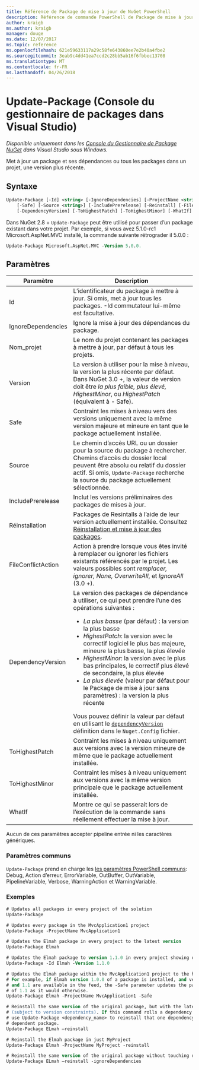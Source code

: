 ```yaml
---
title: Référence de Package de mise à jour de NuGet PowerShell
description: Référence de commande PowerShell de Package de mise à jour dans la Console du Gestionnaire de Package NuGet dans Visual Studio.
author: kraigb
ms.author: kraigb
manager: douge
ms.date: 12/07/2017
ms.topic: reference
ms.openlocfilehash: 621e59633117a29c58fe643860ee7e2b40a4fbe2
ms.sourcegitcommit: 3eab9c4dd41ea7ccd2c28bb5ab16f6fbbec13708
ms.translationtype: MT
ms.contentlocale: fr-FR
ms.lasthandoff: 04/26/2018
---
```

# <a name="update-package-package-manager-console-in-visual-studio"></a>Update-Package (Console du gestionnaire de packages dans Visual Studio)

*Disponible uniquement dans les [Console du Gestionnaire de Package NuGet](package-manager-console.md) dans Visual Studio sous Windows.*

Met à jour un package et ses dépendances ou tous les packages dans un projet, une version plus récente.

## <a name="syntax"></a>Syntaxe

```ps
Update-Package [-Id] <string> [-IgnoreDependencies] [-ProjectName <string>] [-Version <string>]
    [-Safe] [-Source <string>] [-IncludePrerelease] [-Reinstall] [-FileConflictAction]
    [-DependencyVersion] [-ToHighestPatch] [-ToHighestMinor] [-WhatIf] [<CommonParameters>]
```

Dans NuGet 2.8 + `Update-Package` peut être utilisé pour passer d’un package existant dans votre projet. Par exemple, si vous avez 5.1.0-rc1 Microsoft.AspNet.MVC installé, la commande suivante rétrograder il 5.0.0 :

```ps
Update-Package Microsoft.AspNet.MVC -Version 5.0.0.
```

## <a name="parameters"></a>Paramètres

|  Paramètre | Description |
| --- | --- |
| Id | L’identificateur du package à mettre à jour. Si omis, met à jour tous les packages. -Id commutateur lui-même est facultative. |
| IgnoreDependencies | Ignore la mise à jour des dépendances du package. |
| Nom_projet | Le nom du projet contenant les packages à mettre à jour, par défaut à tous les projets. |
| Version | La version à utiliser pour la mise à niveau, la version la plus récente par défaut. Dans NuGet 3.0 +, la valeur de version doit être *la plus faible, plus élevé, HighestMinor*, ou *HighestPatch* (équivalent à - Safe). |
| Safe | Contraint les mises à niveau vers des versions uniquement avec la même version majeure et mineure en tant que le package actuellement installée. |
| Source | Le chemin d’accès URL ou un dossier pour la source du package à rechercher. Chemins d’accès du dossier local peuvent être absolu ou relatif du dossier actif. Si omis, `Update-Package` recherche la source du package actuellement sélectionnée. |
| IncludePrerelease | Inclut les versions préliminaires des packages de mises à jour. |
| Réinstallation | Packages de Resintalls à l’aide de leur version actuellement installée. Consultez [Réinstallation et mise à jour des packages](../consume-packages/reinstalling-and-updating-packages.md). |
| FileConflictAction | Action à prendre lorsque vous êtes invité à remplacer ou ignorer les fichiers existants référencés par le projet. Les valeurs possibles sont *remplacer, ignorer, None, OverwriteAll*, et *IgnoreAll* (3.0 +). |
| DependencyVersion | La version des packages de dépendance à utiliser, ce qui peut prendre l’une des opérations suivantes :<br/><ul><li>*La plus basse* (par défaut) : la version la plus basse</li><li>*HighestPatch*: la version avec le correctif logiciel le plus bas majeure, mineure la plus basse, la plus élevée</li><li>*HighestMinor*: la version avec le plus bas principales, le correctif plus élevé de secondaire, la plus élevée</li><li>*La plus élevée* (valeur par défaut pour le Package de mise à jour sans paramètres) : la version la plus récente</li></ul>Vous pouvez définir la valeur par défaut en utilisant le [ `dependencyVersion` ](../reference/nuget-config-file.md#config-section) définition dans le `Nuget.Config` fichier. |
| ToHighestPatch | Contraint les mises à niveau uniquement aux versions avec la version mineure de même que le package actuellement installée. |
| ToHighestMinor | Contraint les mises à niveau uniquement aux versions avec la même version principale que le package actuellement installée. |
| WhatIf | Montre ce qui se passerait lors de l’exécution de la commande sans réellement effectuer la mise à jour. |

Aucun de ces paramètres accepter pipeline entrée ni les caractères génériques.

### <a name="common-parameters"></a>Paramètres communs

`Update-Package` prend en charge les [les paramètres PowerShell communs](http://go.microsoft.com/fwlink/?LinkID=113216): Debug, Action d’erreur, ErrorVariable, OutBuffer, OutVariable, PipelineVariable, Verbose, WarningAction et WarningVariable.

### <a name="examples"></a>Exemples

```ps
# Updates all packages in every project of the solution
Update-Package

# Updates every package in the MvcApplication1 project
Update-Package -ProjectName MvcApplication1

# Updates the Elmah package in every project to the latest version
Update-Package Elmah

# Updates the Elmah package to version 1.1.0 in every project showing optional -Id usage
Update-Package -Id Elmah -Version 1.1.0

# Updates the Elmah package within the MvcApplication1 project to the highest "safe" version.
# For example, if Elmah version 1.0.0 of a package is installed, and versions 1.0.1, 1.0.2,
# and 1.1 are available in the feed, the -Safe parameter updates the package to 1.0.2 instead
# of 1.1 as it would otherwise.
Update-Package Elmah -ProjectName MvcApplication1 -Safe

# Reinstall the same version of the original package, but with the latest version of dependencies
# (subject to version constraints). If this command rolls a dependency back to an earlier version,
# use Update-Package <dependency_name> to reinstall that one dependency without affecting the
# dependent package.
Update-Package ELmah –reinstall 

# Reinstall the Elmah package in just MyProject
Update-Package Elmah -ProjectName MyProject -reinstall

# Reinstall the same version of the original package without touching dependencies.
Update-Package ELmah –reinstall -ignoreDependencies
```
